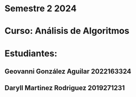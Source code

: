 # Semestre 2 2024
# Curso: Análisis de Algoritmos
# Estudiantes:
## Geovanni González Aguilar  2022163324
## Daryll Martinez Rodriguez  2019271231

